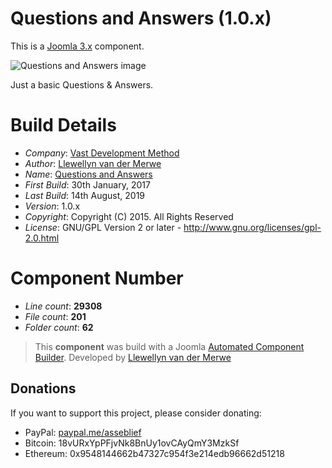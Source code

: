 # Questions and Answers (1.0.x)

This is a [Joomla 3.x](http://www.joomla.org/) component.

 ![Questions and Answers image](https://raw.githubusercontent.com/vdm-io/Joomla-Questions-and-Answers/master/admin/assets/images/vdm-component.jpg "The Questions and Answers")

Just a basic Questions & Answers.

# Build Details

+ *Company*: [Vast Development Method](https://www.vdm.io/)
+ *Author*: [Llewellyn van der Merwe](mailto:joomla@vdm.io)
+ *Name*: [Questions and Answers](https://www.vdm.io/)
+ *First Build*: 30th January, 2017
+ *Last Build*: 14th August, 2019
+ *Version*: 1.0.x
+ *Copyright*: Copyright (C) 2015. All Rights Reserved
+ *License*: GNU/GPL Version 2 or later - http://www.gnu.org/licenses/gpl-2.0.html

# Component Number

+ *Line count*: **29308**
+ *File count*: **201**
+ *Folder count*: **62**

> This **component** was build with a Joomla [Automated Component Builder](http://vdm.bz/component-builder).
> Developed by [Llewellyn van der Merwe](mailto:joomla@vdm.io)

## Donations

If you want to support this project, please consider donating:
* PayPal: [paypal.me/asseblief](https://www.paypal.me/asseblief)
* Bitcoin: 18vURxYpPFjvNk8BnUy1ovCAyQmY3MzkSf
* Ethereum: 0x9548144662b47327c954f3e214edb96662d51218 
